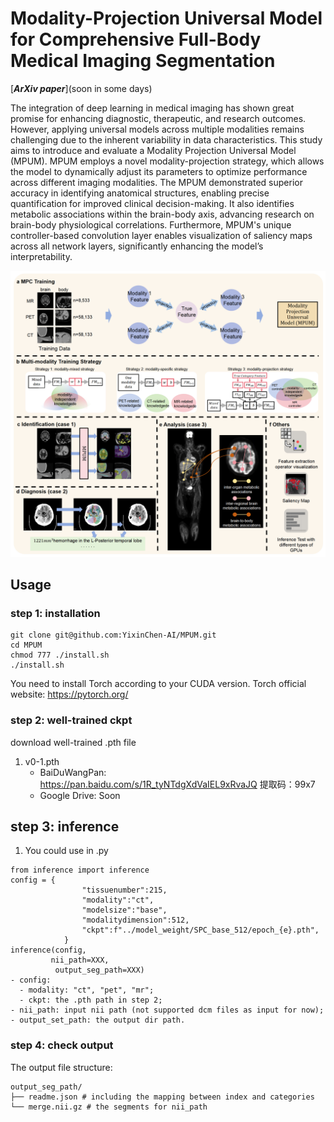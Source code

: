 # Modality-Projection Universal Model for Comprehensive Full-Body Medical Imaging Segmentation

[***ArXiv paper***](soon in some days)

The integration of deep learning in medical imaging has shown great promise for enhancing diagnostic, therapeutic, and research outcomes. However, applying universal models across multiple modalities remains challenging due to the inherent variability in data characteristics. This study aims to introduce and evaluate a Modality Projection Universal Model (MPUM). MPUM employs a novel modality-projection strategy, which allows the model to dynamically adjust its parameters to optimize performance across different imaging modalities. The MPUM demonstrated superior accuracy in identifying anatomical structures, enabling precise quantification for improved clinical decision-making. It also identifies metabolic associations within the brain-body axis, advancing research on brain-body physiological correlations. Furthermore, MPUM's unique controller-based convolution layer enables visualization of saliency maps across all network layers, significantly enhancing the model’s interpretability.

![image](https://github.com/YixinChen-AI/MPUM/blob/main/overview.png)

## Usage
### step 1: installation
```
git clone git@github.com:YixinChen-AI/MPUM.git
cd MPUM
chmod 777 ./install.sh
./install.sh
```
You need to install Torch according to your CUDA version. Torch official website: https://pytorch.org/

### step 2: well-trained ckpt
download well-trained .pth file
1. v0-1.pth
   - BaiDuWangPan: https://pan.baidu.com/s/1R_tyNTdgXdVaIEL9xRvaJQ  提取码：99x7 
   - Google Drive: Soon

## step 3: inference
1. You could use in .py
```
from inference import inference
config = {
                "tissuenumber":215,
                "modality":"ct",
                "modelsize":"base",
                "modalitydimension":512,
                "ckpt":f"../model_weight/SPC_base_512/epoch_{e}.pth",
            }
inference(config,
         nii_path=XXX,
          output_seg_path=XXX)
- config:
  - modality: "ct", "pet", "mr";
  - ckpt: the .pth path in step 2;
- nii_path: input nii path (not supported dcm files as input for now);
- output_set_path: the output dir path.
```

### step 4: check output
The output file structure:
```
output_seg_path/
├── readme.json # including the mapping between index and categories
└── merge.nii.gz # the segments for nii_path
```
